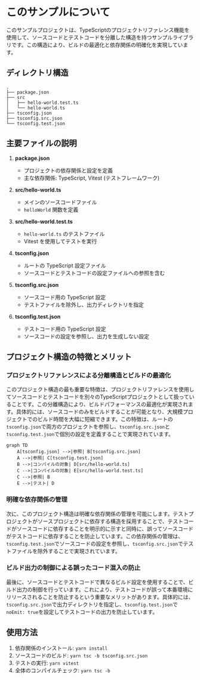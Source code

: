 # このサンプルについて



このサンプルプロジェクトは、TypeScriptのプロジェクトリファレンス機能を使用して、ソースコードとテストコードを分離した構造を持つサンプルライブラリです。この構造により、ビルドの最適化と依存関係の明確化を実現しています。

## ディレクトリ構造

```
.
├── package.json
├── src
│   ├── hello-world.test.ts
│   └── hello-world.ts
├── tsconfig.json
├── tsconfig.src.json
└── tsconfig.test.json
```

## 主要ファイルの説明

1. **package.json**
	- プロジェクトの依存関係と設定を定義
	- 主な依存関係: TypeScript, Vitest (テストフレームワーク)

2. **src/hello-world.ts**
	- メインのソースコードファイル
	- `helloWorld` 関数を定義

3. **src/hello-world.test.ts**
	- `hello-world.ts` のテストファイル
	- Vitest を使用してテストを実行

4. **tsconfig.json**
	- ルートの TypeScript 設定ファイル
	- ソースコードとテストコードの設定ファイルへの参照を含む

5. **tsconfig.src.json**
	- ソースコード用の TypeScript 設定
	- テストファイルを除外し、出力ディレクトリを指定

6. **tsconfig.test.json**
	- テストコード用の TypeScript 設定
	- ソースコードの設定を参照し、出力を生成しない設定

## プロジェクト構造の特徴とメリット

### プロジェクトリファレンスによる分離構造とビルドの最適化

このプロジェクト構造の最も重要な特徴は、プロジェクトリファレンスを使用してソースコードとテストコードを別々のTypeScriptプロジェクトとして扱っていることです。この分離構造により、ビルドパフォーマンスの最適化が実現されます。具体的には、ソースコードのみをビルドすることが可能となり、大規模プロジェクトでのビルド時間を大幅に短縮できます。この特徴は、ルートの`tsconfig.json`で両方のプロジェクトを参照し、`tsconfig.src.json`と`tsconfig.test.json`で個別の設定を定義することで実現されています。

```mermaid
graph TD
    A[tsconfig.json] -->|参照| B[tsconfig.src.json]
    A -->|参照| C[tsconfig.test.json]
    B -->|コンパイルの対象| D[src/hello-world.ts]
    C -->|コンパイルの対象| E[src/hello-world.test.ts]
    C -->|参照| B
    E -->|テスト| D
```

### 明確な依存関係の管理

次に、このプロジェクト構造は明確な依存関係の管理を可能にします。テストプロジェクトがソースプロジェクトに依存する構造を採用することで、テストコードがソースコードに依存することを明示的に示すと同時に、誤ってソースコードがテストコードに依存することを防止しています。この依存関係の管理は、`tsconfig.test.json`でソースコードの設定を参照し、`tsconfig.src.json`でテストファイルを除外することで実現されています。

### ビルド出力の制御による誤ったコード混入の防止

最後に、ソースコードとテストコードで異なるビルド設定を使用することで、ビルド出力の制御を行っています。これにより、テストコードが誤って本番環境にリリースされることを防止するという重要なメリットがあります。具体的には、`tsconfig.src.json`で出力ディレクトリを指定し、`tsconfig.test.json`で`noEmit: true`を設定してテストコードの出力を防止しています。

## 使用方法

1. 依存関係のインストール: `yarn install`
2. ソースコードのビルド: `yarn tsc -b tsconfig.src.json`
3. テストの実行: `yarn vitest`
4. 全体のコンパイルチェック: `yarn tsc -b`
